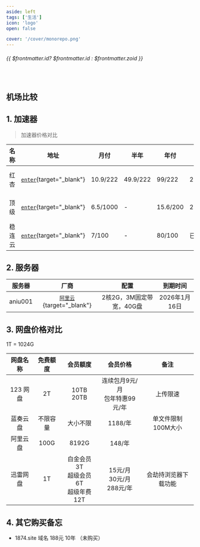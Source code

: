 ```yaml
---
aside: left
tags: ['生活']
icon: 'logo'
open: false

cover: '/cover/monorepo.png'
---
```

 
######  {{ $frontmatter.id? $frontmatter.id : $frontmatter.zoid }}
 
<br/>
 
## 机场比较




## 1. 加速器

> 加速器价格对比



|名称|地址|月付|半年|年付|到期时间|上次实付|
|---|---|---|---|---|---|---|
|红杏|[`enter`](https://hongxingdl.com/web/#/dashboard){target="_blank"}|10.9/222|49.9/222|99/222|2025/06/10|24.91「半年 」|
|顶级|[`enter`](https://xn--mes358a9urctx.com/#/dashboard){target="_blank"} |6.5/1000|-|15.6/200| 2025/12/26  |12.12「年付」|
|稳连云| [`enter`](https://xn--kbt152elqdgyu.com/){target="_blank"} |7/100|-|80/100|已到期|-|


## 2. 服务器

|服务器|厂商|配置|到期时间|
|:---:|:---:|:---:|:---:|
|aniu001|[`阿里云`](https://ecs.console.aliyun.com/#/home){target="_blank"}|2核2G，3M固定带宽，40G盘|2026年1月16日|

## 3. 网盘价格对比
<Badge type='info'>1T = 1024G</Badge>

|  网盘名称  |  免费额度  |  会员额度  |  会员价格  |  备注 |
|:---:|:---:|:---:|:---:|:---:|
|123 网盘|2T|10TB <br/> 20TB|连续包月9元/月 <br/> 包年特惠99元/年|上传限速|
|蓝奏云盘|不限容量|大小不限|1188/年|单文件限制100M大小|
|阿里云盘|100G|8192G|148/年||
|迅雷网盘|1T|白金会员 3T <br/> 超级会员 6T <br/> 超级年费 12T|15元/月 <br/> 30元/月 <br/> 288元/年|会劫持浏览器下载功能|


## 4. 其它购买备忘

- 1874.site 域名 188元  10年 （未购买）





